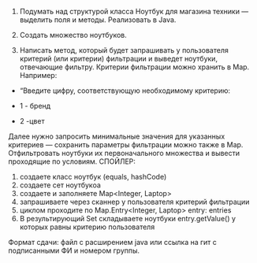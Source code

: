1. Подумать над структурой класса Ноутбук для магазина техники — выделить поля и методы. Реализовать в Java.

2. Создать множество ноутбуков.

3. Написать метод, который будет запрашивать у пользователя критерий (или критерии) фильтрации и выведет ноутбуки, отвечающие фильтру. Критерии фильтрации можно хранить в Map. Например:

 - “Введите цифру, соответствующую необходимому критерию:

- 1 - бренд

- 2 -цвет

Далее нужно запросить минимальные значения для указанных критериев — сохранить параметры фильтрации можно также в Map.
Отфильтровать ноутбуки их первоначального множества и вывести проходящие по условиям.
СПОЙЛЕР:

1) создаете класс ноутбук (equals, hashCode)
2) создаете сет ноутбукоа
3) создаете и заполняете Map<Integer, Laptop>
4) запрашиваете через сканнер у пользователя критерий фильтрации
5) циклом проходите по Map.Entry<Integer, Laptop> entry: entries
6) В результирующий Set<Laptop> складываете ноутбуки entry.getValue() у которых
   равны критерию пользователя

Формат сдачи: файл с расширением java или ссылка на гит с подписанными ФИ и номером группы.